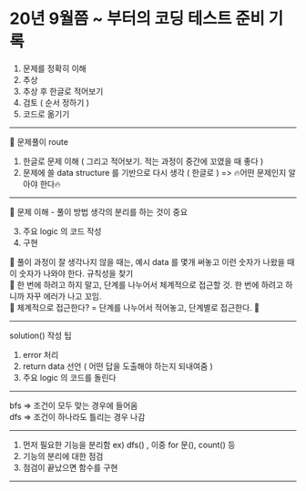 # 20년 9월쯤 ~ 부터의 코딩 테스트 준비 기록

1. 문제를 정확히 이해
2. 추상
3. 추상 후 한글로 적어보기
4. 검토 ( 순서 정하기 )
5. 코드로 옮기기

___

🎯 문제풀이 route
1. 한글로 문제 이해 ( 그리고 적어보기. 적는 과정이 중간에 꼬였을 때 좋다 )
2. 문제에 쓸 data structure 를 기반으로 다시 생각 ( 한글로 ) => 🔥어떤 문제인지 알아야 한다🔥
___

📌 문제 이해 - 풀이 방법 생각의 분리를 하는 것이 중요

3. 주요 logic 의 코드 작성
4. 구현

📌 풀이 과정이 잘 생각나지 않을 때는, 예시 data 를 몇개 써놓고 이런 숫자가 나왔을 때 이 숫자가 나와야 한다. 규칙성을 찾기    
📌 한 번에 하려고 하지 말고, 단계를 나누어서 체계적으로 접근할 것. 한 번에 하려고 하니까 자꾸 에러가 나고 꼬임.   
🍺 체계적으로 접근한다? = 단계를 나누어서 적어놓고, 단계별로 접근한다. 🍺
___
solution() 작성 팁

1. error 처리
2. return data 선언 ( 어떤 답을 도출해야 하는지 되내여줌 )
3. 주요 logic 의 코드를 돌린다
___
bfs => 조건이 모두 맞는 경우에 들어옴   
dfs => 조건이 하나라도 틀리는 경우 나감
___
1. 먼저 필요한 기능을 분리함 
ex) dfs() , 이중 for 문(), count() 등
2. 기능의 분리에 대한 점검
3. 점검이 끝났으면 함수를 구현
___